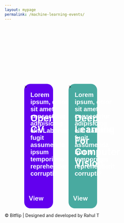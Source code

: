```yaml
---
layout: mypage
permalink: /machine-learning-events/
---
```


<style>
    .event-container{
        margin-top: 200px;
        display: grid;
        grid-template-columns: 1fr 1fr 1fr;
        max-width: 75%;
        column-gap: 50px;
        row-gap: 100px;
        margin-left: auto;
        margin-right: auto;
    }
    .event-container .box-event{
        grid-column: auto;
        width: 100%;
        height: 400px;
        border-radius: 20px;
        justify-content: center;
        position: relative;
    }
    .box-event h1{
        position: absolute;
        top: 50px;
        left: 20px;
        color: #ffffff;
        font-size: 30px;
    }
    .box-event p{
        position: absolute;
        bottom: 80px;
        left: 20px;
        color: #ffffff;
        font-weight: 600;
        font-size: 20px;
        font-family: Arial, Helvetica, sans-serif;
        padding-right: 20px;
    }
    .box-event i{
        position: absolute;
        bottom: 20px;
        right: 100px;
        color: #ffffff;
        font-size: 40px;
    animation: right 2s ease infinite;
    }

    @keyframes right{
        0%,20%,50%,80%,100%{
            transform: translateX(0);
        }
        40%{
            transform: translateX(-30px);
        }
        60%{
            transform: translateX(-15px);
        }
    }
    .box-event a{
        position: absolute;
        right: 30px;
        bottom: 20px;
        font-size: 20px;
        color: #ffffff;
        text-decoration: none;
        font-weight: 600;
    }
    .box-event:nth-child(odd){
        background-color: #6200ee;
    }
    .box-event:nth-child(even){
        background-color: #49aaa0;
    }

    @media(max-width: 767px){
        .event-container{
            margin-top: 150px;
            display: grid;
            grid-template-columns: 1fr;
            max-width: 80%;
            row-gap: 20px;
        }
        .box-event h1{
            font-size: 28px;
        }
        .box-event p{
            font-size: 20px;
        }
    }
</style>

<div class="event-container">
    <div class="box-event">
        <h1>Open CV </h1>
        <p>Lorem ipsum, dolor sit amet consectetur adipisicing elit. Laborum fugit assumenda ipsum temporibus reprehenderit corrupti?</p>>
        <i class="fa fa-angle-right"></i><a href="/events/gaming-using-python">View</a>
    </div>
    <div class="box-event">
        <h1>Deep Learning For Computer Vision</h1>
        <p>Lorem ipsum, dolor sit amet consectetur adipisicing elit. Laborum fugit assumenda ipsum temporibus reprehenderit corrupti?</p>>
        <i class="fa fa-angle-right"></i><a href="/events/gaming-using-python">View</a>
    </div>
</div>
<p id="footer">&copy; Bitflip | Designed and developed by Rahul T</p> 
